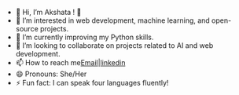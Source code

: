 - 👋 Hi, I’m Akshata ! 👋
- 👀 I’m interested in web development, machine learning, and open-source projects.
- 🌱 I’m currently improving my Python skills. 
- 💞️ I’m looking to collaborate on projects related to AI and web development.
- 📫 How to reach me[Email](mailto:akshatabiradars2003@gmail.com)|[linkedin](https://www.linkedin.com/in/akshata-biradar-bb6306257/)
- 😄 Pronouns: She/Her
- ⚡ Fun fact: I can speak four languages fluently!


<!---
akshatabiradars/akshatabiradars is a ✨ special ✨ repository because its `README.md` (this file) appears on your GitHub profile.
You can click the Preview link to take a look at your changes.
--->
